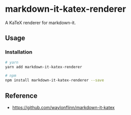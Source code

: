 # markdown-it-katex-renderer
A KaTeX renderer for markdown-it.

## Usage

### Installation

```bash
# yarn
yarn add markdown-it-katex-renderer

# npm
npm install markdown-it-katex-renderer --save
```

## Reference

- https://github.com/waylonflinn/markdown-it-katex
